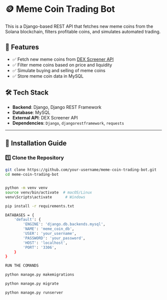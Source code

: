 # 🪙 Meme Coin Trading Bot

This is a Django-based REST API that fetches new meme coins from the Solana blockchain, filters profitable coins, and simulates automated trading.

## 🚀 Features
- ✅ Fetch new meme coins from [DEX Screener API](https://dexscreener.com/)
- ✅ Filter meme coins based on price and liquidity
- ✅ Simulate buying and selling of meme coins
- ✅ Store meme coin data in MySQL

## 🛠 Tech Stack
- **Backend**: Django, Django REST Framework
- **Database**: MySQL
- **External API**: DEX Screener API
- **Dependencies**: `Django`, `djangorestframework`, `requests`

---

## 📌 Installation Guide

### 1️⃣ Clone the Repository
```sh
git clone https://github.com/your-username/meme-coin-trading-bot.git
cd meme-coin-trading-bot


python -m venv venv
source venv/bin/activate  # macOS/Linux
venv\Scripts\activate      # Windows

pip install -r requirements.txt

DATABASES = {
    'default': {
        'ENGINE': 'django.db.backends.mysql',
        'NAME': 'meme_coin_db',
        'USER': 'your_username',
        'PASSWORD': 'your_password',
        'HOST': 'localhost',
        'PORT': '3306',
    }
}

RUN THE COMANDS

python manage.py makemigrations

python manage.py migrate

python manage.py runserver